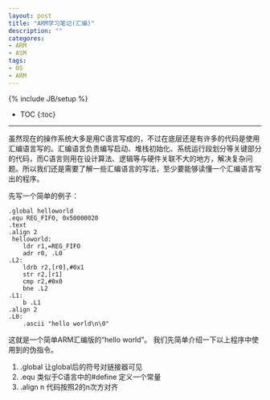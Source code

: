 ```yaml
---
layout: post
title: "ARM学习笔记(汇编)"
description: ""
categores: 
- ARM
- ASM
tags: 
- OS
- ARM
---
```

{% include JB/setup %}
* TOC
{:toc}
<hr/>

虽然现在的操作系统大多是用C语言写成的，不过在底层还是有许多的代码是使用汇编语言写的。汇编语言负责编写启动、堆栈初始化、系统运行段划分等关键部分的代码，而C语言则用在设计算法、逻辑等与硬件关联不大的地方，解决复杂问题。所以我们还是需要了解一些汇编语言的写法，至少要能够读懂一个汇编语言写出的程序。

先写一个简单的例子：

    .global helloworld
    .equ REG_FIFO, 0x50000020
    .text 
    .align 2
     helloworld:
        ldr r1,=REG_FIFO
        adr r0, .L0
    .L2:
        ldrb r2,[r0],#0x1
        str r2,[r1]
        cmp r2,#0x0
        bne .L2
    .L1:
        b .L1
    .align 2
    .L0:
        .ascii "hello world\n\0"

这就是一个简单ARM汇编版的“hello world”。
我们先简单介绍一下以上程序中使用到的伪指令。

  1. .global 让global后的符号对链接器可见
  2. .equ  类似于C语言中的#define 定义一个常量
  3. .align n  代码按照2的n次方对齐
